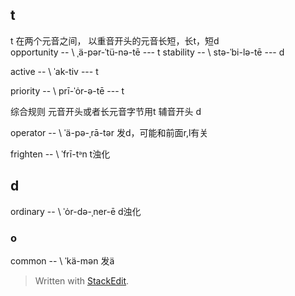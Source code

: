 ## t
t 在两个元音之间， 以重音开头的元音长短，长t，短d     
opportunity -- \ ˌä-pər-ˈtü-nə-tē  --- t
stability -- \ stə-ˈbi-lə-tē --- d
 

active -- \ ˈak-tiv --- t

priority -- \ prī-ˈȯr-ə-tē --- t

综合规则 元音开头或者长元音字节用t
辅音开头 d

operator -- \ ˈä-pə-ˌrā-tər 发d，可能和前面r,l有关

frighten -- \ ˈfrī-tᵊn t浊化
## d
ordinary -- \ ˈȯr-də-ˌner-ē d浊化

### o
common -- \ ˈkä-mən 发ä

> Written with [StackEdit](https://stackedit.io/).
<!--stackedit_data:
eyJoaXN0b3J5IjpbLTE1MjUyNDg0ODAsLTEzODc0MTA3MTAsLT
E0OTg2NzQ5OTQsOTEyODA1MzQ0LC00MTI3MzM1ODcsLTE1NDYx
NDIzNiwxNzU3MTAzOTgzLDYwOTY3NTcxOSwxNTg2Nzk1MTE2XX
0=
-->